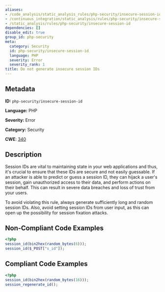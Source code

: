 ```yaml
---
aliases:
- /code_analysis/static_analysis_rules/php-security/insecure-session-id
- /continuous_integration/static_analysis/rules/php-security/insecure-session-id
- /static_analysis/rules/php-security/insecure-session-id
dependencies: []
disable_edit: true
group_id: php-security
meta:
  category: Security
  id: php-security/insecure-session-id
  language: PHP
  severity: Error
  severity_rank: 1
title: Do not generate insecure session IDs
---
```

<!--  SOURCED FROM https://github.com/DataDog/datadog-static-analyzer-rule-docs -->


## Metadata
**ID:** `php-security/insecure-session-id`

**Language:** PHP

**Severity:** Error

**Category:** Security

**CWE**: [340](https://cwe.mitre.org/data/definitions/340.html)

## Description
Session IDs are vital to maintaining state in your web applications and thus, it's crucial to ensure that these IDs are secure and not easily guessable. If an attacker is able to predict or guess a session ID, they can hijack a user's session, gain unauthorized access to their data, and perform actions on their behalf. This can result in severe data breaches and loss of trust from your users.

To avoid violating this rule, always generate sufficiently long and random session IDs. Also, avoid setting session IDs from user input, as this can open up the possibility for session fixation attacks.

## Non-Compliant Code Examples
```php
<?php
session_id(bin2hex(random_bytes(6)));
session_id($_POST["s_id"]);
```

## Compliant Code Examples
```php
<?php
session_id(bin2hex(random_bytes(16)));
session_regenerate_id();
```
